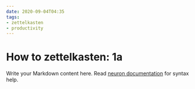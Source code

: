 ```yaml
---
date: 2020-09-04T04:35
tags:
- zettelkasten
- productivity
---
```


# How to zettelkasten: 1a

Write your Markdown content here. Read [neuron documentation](https://neuron.zettel.page/2011404.html) for syntax help.
